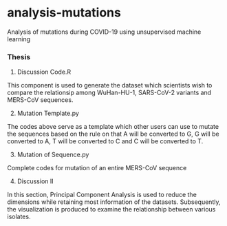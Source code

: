 # analysis-mutations
Analysis of mutations during COVID-19 using unsupervised machine learning 



### Thesis

1. Discussion Code.R

This component is used to generate the dataset which scientists wish to compare the relationsip among WuHan-HU-1, SARS-CoV-2 variants and          MERS-CoV sequences.

2. Mutation Template.py

The codes above serve as a template which other users can use to mutate the sequences based on the rule on that A will be converted to G, G will be converted to A, T will be converted to C and C will be converted to T.

3. Mutation of Sequence.py

Complete codes for mutation of an entire MERS-CoV sequence

4. Discussion II

In this section, Principal Component Analysis is used to reduce the dimensions while retaining most information of the datasets. Subsequently, the visualization is produced to examine the relationship between various isolates.
